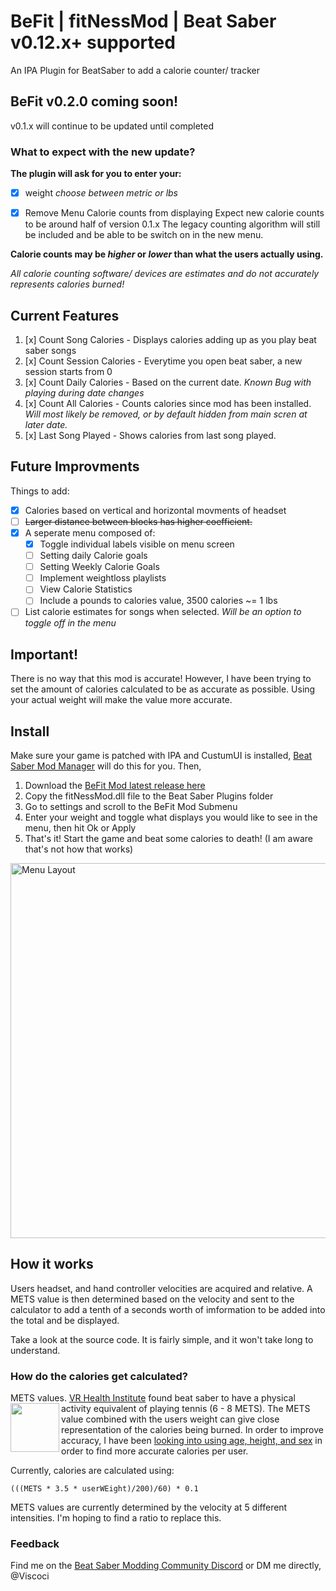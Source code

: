 # BeFit | fitNessMod | Beat Saber v0.12.x+ supported
An IPA Plugin for BeatSaber to add a calorie counter/ tracker

## BeFit v0.2.0 coming soon! 
v0.1.x will continue to be updated until completed

### What to expect with the new update?
**The plugin will ask for you to enter your:**
- [x] weight *choose between metric or lbs*
- [x] Remove Menu Calorie counts from displaying
Expect new calorie counts to be around half of version 0.1.x
The legacy counting algorithm will still be included and be able to be switch on in the new menu.



**Calorie counts may be *higher* or *lower* than what the users actually using.**

*All calorie counting software/ devices are estimates and do not accurately represents calories burned!*

## Current Features
1.  [x] Count Song Calories    - Displays calories adding up as you play beat saber songs
2.  [x] Count Session Calories - Everytime you open beat saber, a new session starts from 0
3.  [x] Count Daily Calories   - Based on the current date. *Known Bug with playing during date changes*
4.  [x] Count All Calories     - Counts calories since mod has been installed. *Will most likely be removed, or by default hidden from main scren at later date.*
5.  [x] Last Song Played       - Shows calories from last song played.

## Future Improvments
Things to add:
* [x] Calories based on vertical and horizontal movments of headset
* [ ] ~~Larger distance between blocks has higher coefficient.~~
* [x] A seperate menu composed of:
  * [x] Toggle individual labels visible on menu screen
  * [ ] Setting daily Calorie goals
  * [ ] Setting Weekly Calorie Goals
  * [ ] Implement weightloss playlists
  * [ ] View Calorie Statistics
  * [ ] Include a pounds to calories value, 3500 calories ~= 1 lbs
* [ ] List calorie estimates for songs when selected. *Will be an option to toggle off in the menu*

## Important!
There is no way that this mod is accurate! However, I have been trying to set the amount of calories calculated to be as accurate as possible. Using your actual weight will make the value more accurate.



## Install
Make sure your game is patched with IPA and CustumUI is installed, [Beat Saber Mod Manager](https://github.com/Umbranoxio/BeatSaberModInstaller/releases) will do this for you. Then,
1.  Download the [BeFit Mod latest release here](https://github.com/viscoci/BeFit/releases)
2.  Copy the fitNessMod.dll file to the Beat Saber Plugins folder
3.  Go to settings and scroll to the BeFit Mod Submenu
4. Enter your weight and toggle what displays you would like to see in the menu, then hit Ok or Apply
5. That's it! Start the game and beat some calories to death! (I am aware that's not how that works)


<img src="https://visco.city/external/images/bfit.PNG" width="600" alt="Menu Layout"/>

## How it works
Users headset, and hand controller velocities are acquired and relative. A METS value is then determined based on the velocity and sent to the calculator to add a tenth of a seconds worth of imformation to be added into the total and be displayed.

Take a look at the source code. It is fairly simple, and it won't take long to understand.

### How do the calories get calculated?
METS values. [VR Health Institute](https://vrhealth.institute/portfolio/beat-saber/) found beat saber to have a physical activity equivalent of playing tennis (6 - 8 METS).
<a href="https://vrhealth.institute/methodology/"><img src="https://vrhealth.institute/wp-content/uploads/2017/08/Tennis-Pre-300-dpi.png" align="left" width="78" ></a>
The METS value combined with the users weight can give close representation of the calories being burned. In order to improve accuracy, I have been [looking into using age, height, and sex](https://sites.google.com/site/compendiumofphysicalactivities/corrected-mets) in order to find more accurate calories per user. 

Currently, calories are calculated using:
~~~
(((METS * 3.5 * userWEight)/200)/60) * 0.1
~~~
METS values are currently determined by the velocity at 5 different intensities. I'm hoping to find a ratio to replace this.


### Feedback
Find me on the [Beat Saber Modding Community Discord](https://discordapp.com/invite/beatsabermods) or DM me directly, @Viscoci
  

